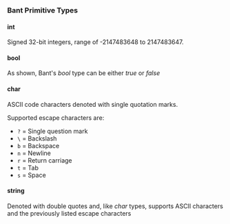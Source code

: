 ### Bant Primitive Types
#### int
Signed 32-bit integers, range of -2147483648 to 2147483647.

#### bool
As shown, Bant's _bool_ type can be either _true_ or _false_

#### char
ASCII code characters denoted with single quotation marks.

Supported escape characters are:
- ```?``` = Single question mark
- ```\``` = Backslash
- ```b``` = Backspace
- ```n``` = Newline
- ```r``` = Return carriage
- ```t``` = Tab
- ```s``` = Space

#### string
Denoted with double quotes and, like _char_ types, supports ASCII characters and the previously listed escape characters
